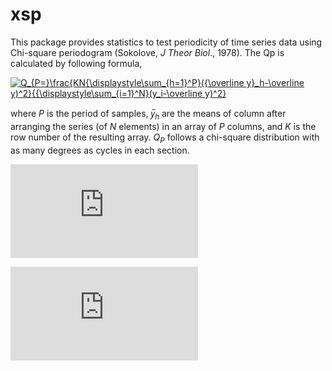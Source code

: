 # xsp
This package provides statistics to test periodicity of time series data using Chi-square periodogram (Sokolove, *J Theor Biol*., 1978). The Qp is calculated by following formula,

<a href="https://www.codecogs.com/eqnedit.php?latex=Q_{P=}\frac{KN{\displaystyle\sum_{h=1}^P}({\overline&space;y}_h-\overline&space;y)^2}{{\displaystyle\sum_{i=1}^N}(y_i-\overline&space;y)^2}" target="_blank"><img src="https://latex.codecogs.com/gif.latex?Q_{P=}\frac{KN{\displaystyle\sum_{h=1}^P}({\overline&space;y}_h-\overline&space;y)^2}{{\displaystyle\sum_{i=1}^N}(y_i-\overline&space;y)^2}" title="Q_{P=}\frac{KN{\displaystyle\sum_{h=1}^P}({\overline y}_h-\overline y)^2}{{\displaystyle\sum_{i=1}^N}(y_i-\overline y)^2}" /></a>

where *P* is the period of samples, *y̅<sub>h</sub>* are the means of column after arranging the series (of *N* elements) in an array of *P* columns, and *K* is the row number of the resulting array. *Q<sub>P</sub>* follows a chi-square distribution with as many degrees as cycles in each section. 

![Rplot.pdf](https://github.com/hiuchi/xsp/files/2108747/Rplot.pdf)



![xsp](https://github.com/hiuchi/xsp/files/2108747/Rplot.pdf)

